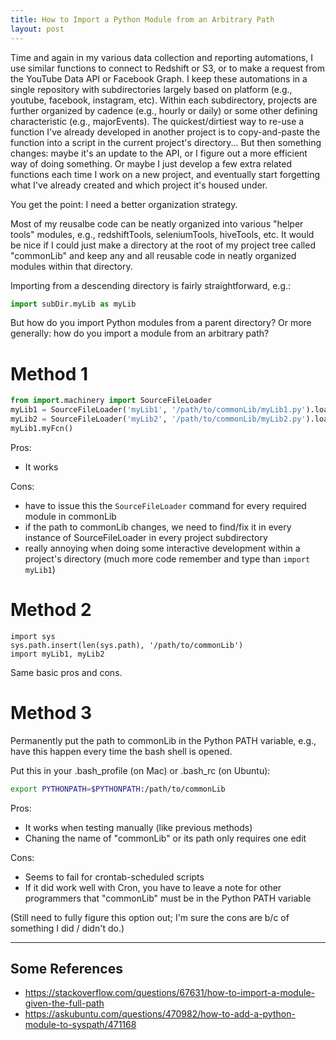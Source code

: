 ```yaml
---
title: How to Import a Python Module from an Arbitrary Path
layout: post
---
```


Time and again in my various data collection and reporting automations, I use similar functions
to connect to Redshift or S3, or to make a request from the YouTube Data API or Facebook Graph.  I keep these automations
in a single repository with subdirectories largely based on platform (e.g., youtube, facebook, instagram, etc).  Within
each subdirectory, projects are further organized by cadence (e.g., hourly or daily) or some other defining
characteristic (e.g., majorEvents).  The quickest/dirtiest way to re-use a function I've already developed in another project
is to copy-and-paste the function into a script in the current project's directory... But then something changes:
maybe it's an update to the API, or I figure out a more efficient way of doing something.  Or maybe I just develop a few
extra related functions each time I work on a new project, and eventually start forgetting what I've already created
and which project it's housed under.

You get the point: I need a better organization strategy.

Most of my reusalbe code can be neatly organized into various "helper tools" modules, e.g., redshiftTools, seleniumTools, 
hiveTools, etc.  It would be nice if I could just make a directory at the root of my project tree called "commonLib" and
keep any and all reusable code in neatly organized modules within that directory.  

Importing from a descending directory is fairly straightforward, e.g.:
```python
import subDir.myLib as myLib
```

But how do you import Python modules from a parent directory?  Or more generally: how do 
you import a module from an arbitrary path?  

# Method 1
```python
from import.machinery import SourceFileLoader
myLib1 = SourceFileLoader('myLib1', '/path/to/commonLib/myLib1.py').load_module()
myLib2 = SourceFileLoader('myLib2', '/path/to/commonLib/myLib2.py').load_module()
myLib1.myFcn()
```
Pros:
* It works

Cons: 
* have to issue this the `SourceFileLoader` command for every required module in commonLib
* if the path to commonLib changes, we need to find/fix it in every instance of SourceFileLoader in every project subdirectory
* really annoying when doing some interactive development within a project's directory (much more code remember and type than `import myLib1`)

# Method 2
```
import sys
sys.path.insert(len(sys.path), '/path/to/commonLib')
import myLib1, myLib2
```

Same basic pros and cons.


# Method 3
Permanently put the path to commonLib in the Python PATH variable, e.g., have this happen every time the
bash shell is opened.  

Put this in your .bash\_profile (on Mac) or .bash\_rc (on Ubuntu):
```bash
export PYTHONPATH=$PYTHONPATH:/path/to/commonLib
```

Pros: 
* It works when testing manually (like previous methods)
* Chaning the name of "commonLib" or its path only requires one edit

Cons:
* Seems to fail for crontab-scheduled scripts
* If it did work well with Cron, you have to leave a note for other programmers that "commonLib" must be in the Python PATH variable

(Still need to fully figure this option out; I'm sure the cons are b/c of something I did / didn't do.)

-----------------------------------------

## Some References
* https://stackoverflow.com/questions/67631/how-to-import-a-module-given-the-full-path
* https://askubuntu.com/questions/470982/how-to-add-a-python-module-to-syspath/471168

